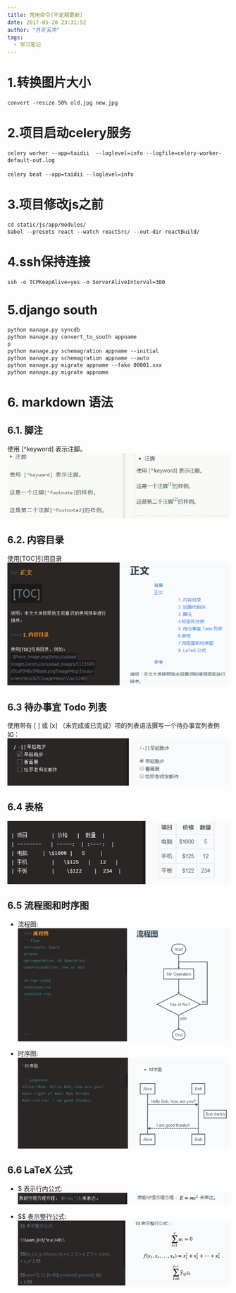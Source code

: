 ```yaml
---
title: 常用命令(不定期更新)
date: 2017-05-20 23:31:52
author: "月牙天冲"
tags:
  - 学习笔记
---
```



# 1.转换图片大小
```shell
convert -resize 50% old.jpg new.jpg
```

# 2.项目启动celery服务

```shell
celery worker --app=taidii  --loglevel=info --logfile=celery-worker-default-out.log

celery beat --app=taidii --loglevel=info
```
# 3.项目修改js之前

```shell
cd static/js/app/modules/
babel --presets react --watch reactSrc/ --out-dir reactBuild/
```

# 4.ssh保持连接
```
ssh -o TCPKeepAlive=yes -o ServerAliveInterval=300
```

# 5.django south
```
python manage.py syncdb
python manage.py convert_to_south appname
p
python manage.py schemagration appname --initial
python manage.py schemagration appname --auto
python manage.py migrate appname --fake 00001.xxx
python manage.py migrate appname
```

# 6. markdown 语法

## 6.1. 脚注
使用 [^keyword] 表示注脚。
![keyword](常用命令-不定期更新/keyword.png)

## 6.2. 内容目录
使用[TOC]引用目录
![toc](常用命令-不定期更新/toc.png)

## 6.3 待办事宜 Todo 列表
使用带有 [ ] 或 [x] （未完成或已完成）项的列表语法撰写一个待办事宜列表例如：
![todo](常用命令-不定期更新/todo.png)

## 6.4 表格
![todo](常用命令-不定期更新/table.png)

## 6.5 流程图和时序图
  * 流程图:
  ![todo](常用命令-不定期更新/flow.png)

  * 时序图:
  ![todo](常用命令-不定期更新/sequence.png)

## 6.6 LaTeX 公式
  * $ 表示行内公式:
  ![todo](常用命令-不定期更新/latex.png)

  * $$ 表示整行公式:
  ![todo](常用命令-不定期更新/latex_wholeline.png)
